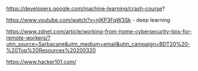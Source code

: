 https://developers.google.com/machine-learning/crash-course?

https://www.youtube.com/watch?v=njKP3FqW3Sk - deep learning

https://www.zdnet.com/article/working-from-home-cybersecurity-tips-for-remote-workers/?utm_source=Sarbacane&utm_medium=email&utm_campaign=BDT20%20-%20Top%20Resources%20200320

https://www.hacker101.com/